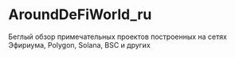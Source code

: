 # AroundDeFiWorld_ru
Беглый обзор примечательных проектов построенных на сетях Эфириума, Polygon, Solana, BSC и других
